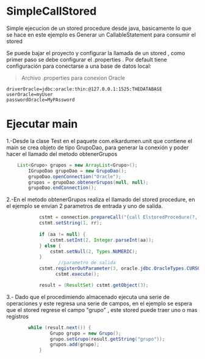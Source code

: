 # SimpleCallStored

Simple ejecucion de un stored procedure desde java, basicamente lo que se hace en este ejemplo es Generar un CallableStatement para consumir el stored

Se puede bajar el proyecto y configurar la llamada de un stored , como primer paso se debe configurar el .properties . Por default tiene configuración para conectarse a una base de datos local:

>Archivo .properties para conexion Oracle
```
driverOracle=jdbc:oracle:thin:@127.0.0.1:1525:THEDATABASE
userOracle=myUser
passwordOracle=MyPAssword
```

Ejecutar main 
========

1.-Desde la clase Test en el paquete  com.elkardumen.unit que contiene el main se crea objeto de tipo GrupoDao, para generar la conexión y poder hacer el llamado del metodo obtenerGrupos

```Java
    List<Grupo> grupos = new ArrayList<Grupo>();
		IGrupoDao grupoDao = new GrupoDao();
		grupoDao.openConnection("Oracle");
		grupos = grupoDao.obtenerGrupos(null, null);
		grupoDao.endConnection();
```

2.-En el metodo obtenerGrupos  realiza el llamado del stored procedure,  en el ejemplo se envian 2 parametros de entrada y uno de salida.

```Java
            cstmt = connection.prepareCall("{call ElstoredProcedure(?, ?, ?)}");
            cstmt.setString(1, rr);
            
            if (aa != null) {
            	cstmt.setInt(2, Integer.parseInt(aa));
            } else {
            	cstmt.setNull(2, Types.NUMERIC);
            }
			       //parametro de salida
            cstmt.registerOutParameter(3, oracle.jdbc.OracleTypes.CURSOR);
			      cstmt.execute();

            result = (ResultSet) cstmt.getObject(3);
```
3.- Dado que el procedimiendo almacenado ejecuta una serie de operaciones y este regresa una serie de campos, en el ejemplo se espera que el stored regrese el campo "grupo" , este stored puede traer uno o mas registros

```Java
        while (result.next()) {
            	Grupo grupo = new Grupo();
            	grupo.setGrupo(result.getString("grupo"));
            	grupos.add(grupo);
            }
```

